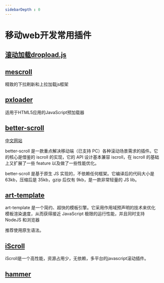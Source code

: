 ```yaml
---
sidebarDepth : 0
---
```


# 移动web开发常用插件

## [滚动加载dropload.js](https://github.com/debingfeng/dropload)

## [mescroll](http://www.mescroll.com/api.html)

精致的下拉刷新和上拉加载js框架

## [pxloader](http://thinkpixellab.com/pxloader/)

适用于HTML5应用的JavaScript预加载器

## [better-scroll](https://github.com/ustbhuangyi/better-scroll)

[中文网站](https://ustbhuangyi.github.io/better-scroll/doc/zh-hans/#better-scroll)

better-scroll 是一款重点解决移动端（已支持 PC）各种滚动场景需求的插件。它的核心是借鉴的 iscroll 的实现，它的 API 设计基本兼容 iscroll，在 iscroll 的基础上又扩展了一些 feature 以及做了一些性能优化。

better-scroll 是基于原生 JS 实现的，不依赖任何框架。它编译后的代码大小是 63kb，压缩后是 35kb，gzip 后仅有 9kb，是一款非常轻量的 JS lib。


## [art-template](https://github.com/aui/art-template)

art-template 是一个简约、超快的模板引擎。它采用作用域预声明的技术来优化模板渲染速度，从而获得接近 JavaScript 极限的运行性能，并且同时支持 NodeJS 和浏览器

推荐使用原生语法。

## [iScroll](http://iscrolljs.com/)

iScroll是一个高性能，资源占用少，无依赖，多平台的javascript滚动插件。

## [hammer](https://github.com/hammerjs/hammer.js)
